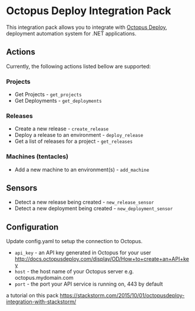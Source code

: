 # Octopus Deploy Integration Pack

This integration pack allows you to integrate with
[Octopus Deploy](http://octopusdeploy.com/),
deployment automation system for .NET applications.

## Actions

Currently, the following actions listed bellow are supported:

### Projects

* Get Projects - `get_projects`
* Get Deployments - `get_deployments`

### Releases

* Create a new release - `create_release`
* Deploy a release to an environment - `deploy_release`
* Get a list of releases for a project - `get_releases`

### Machines (tentacles)

* Add a new machine to an environment(s) - `add_machine`

## Sensors

* Detect a new release being created - `new_release_sensor`
* Detect a new deployment being created - `new_deployment_sensor`

## Configuration

Update config.yaml to setup the connection to Octopus.

* `api_key` - an API key generated in Octopus for your user http://docs.octopusdeploy.com/display/OD/How+to+create+an+API+key 
* `host` - the host name of your Octopus server e.g. octopus.mydomain.com
* `port` - the port your API service is running on, 443 by default

a tutorial on this pack https://stackstorm.com/2015/10/01/octopusdeploy-integration-with-stackstorm/